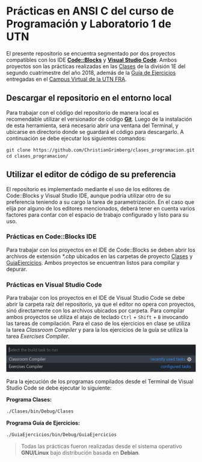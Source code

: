 # Prácticas en ANSI C del curso de Programación y Laboratorio 1 de UTN
El presente repositorio se encuentra segmentado por dos proyectos compatibles con los IDE [__Code::Blocks__](http://www.codeblocks.org/) y [__Visual Studio Code__](https://code.visualstudio.com/). Ambos proyectos son las prácticas realizadas en las [Clases](/Clases/README.md) de la división 1E del segundo cuatrimestre del año 2018, además de la [Guía de Ejercicios](/GuiaEjercicios/README.md) entregadas en el [Campus Virtual de la UTN FRA](https://www.utnfravirtual.org.ar/).
## Descargar el repositorio en el entorno local
Para trabajar con el código del repositorio de manera local es recomendable utilizar el versionador de código [__Git__](https://git-scm.com/). Luego de la instalación de esta herramienta, será necesario abrir una ventana del Terminal, y ubicarse en directorio donde se guardará el código para descargarlo. A continuación se debe ejecutar los siguientes comandos:
```git
git clone https://github.com/ChristianGrimberg/clases_programacion.git
cd clases_programacion/
```
## Utilizar el editor de código de su preferencia
El repositorio es implementado mediante el uso de los editores de Code::Blocks y Visual Studio IDE, aunque podría utilizar otro de su preferencia teniendo a su cargo la tarea de parametrización. En el caso que elija por alguno de los editores mencionados, deberá tener en cuenta varios factores para contar con el espacio de trabajo configurado y listo para su uso.
### Prácticas en Code::Blocks IDE
Para trabajar con los proyectos en el IDE de Code::Blocks se deben abrir los archivos de extensión _*.cbp_ ubicados en las carpetas de proyecto [Clases](/Clases) y [GuiaEjercicios](/GuiaEjercicios). Ambos proyectos se encuentran listos para compilar y depurar.
### Prácticas en Visual Studio Code
Para trabajar con los proyectos en el IDE de Visual Studio Code se debe abrir la carpeta raíz del repositorio, ya que el editor no opera con proyectos, sinó directamente con los archivos ubicados por carpeta. Para compilar ambos proyectos se utiliza el atajo de teclado `Ctrl` + `Shift` + `B` invocando las tareas de compilación. Para el caso de los ejercicios en clase se utiliza la tarea _Classroom Compiler_ y para la los ejercicios de la guía se utiliza la tarea _Exercises Compiler_.

![Vscode tasks](/img/tasks-vscode.png)

Para la ejecución de los programas compilados desde el Terminal de Visual Studio Code se debe ejecutar lo siguiente:

__Programa Clases:__
```bash
./Clases/bin/Debug/Clases
```
__Programa Guía de Ejercicios:__
```bash
./GuiaEjercicios/bin/Debug/GuiaEjercicios
```
> Todas las prácticas fueron realizadas desde el sistema operativo __GNU/Linux__ bajo distribución basada en __Debian__.